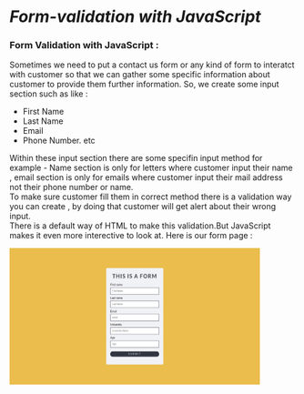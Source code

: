 # *Form-validation with JavaScript*

 ### **Form Validation with JavaScript :**
 Sometimes we need to put a contact us form or any kind of form to interatct with customer so that we can gather some specific information about customer to provide them further information. So, we create some input section such as like :

 - First Name
 - Last Name
 - Email
 - Phone Number.
etc

Within these input section there are some specifin input method for example - Name section is only for letters where customer input their name , email section is only for emails where customer input their mail address not their phone number or name.  
To make sure customer fill them in correct method there is a validation way you can create , by doing that customer will get alert about their wrong input.  
There is a default way of HTML to make this validation.But JavaScript makes it even more interective to look at. Here is our form page :

<img src='./images/ss1.png' height='240px' width='440px' float = right>
